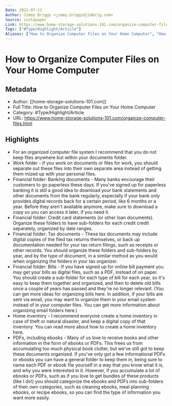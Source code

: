 ```yaml
---
Date: 2022-07-11
Author: Jimmy Briggs <jimmy.briggs@jimbrig.com>
Source: instapaper
Link: https://www.home-storage-solutions-101.com/organize-computer-files.html
Tags: ["#Type/Highlight/Article"]
Aliases: ["How to Organize Computer Files on Your Home Computer", "How to Organize Computer Files on Your Home Computer"]
---
```

# How to Organize Computer Files on Your Home Computer

## Metadata
- Author: [[home-storage-solutions-101.com]]
- Full Title: How to Organize Computer Files on Your Home Computer
- Category: #Type/Highlight/Article
- URL: https://www.home-storage-solutions-101.com/organize-computer-files.html

## Highlights
- For an organized computer file system I recommend that you do not keep files anywhere but within your documents folder.
- Work folder - If you work on documents or files for work, you should separate out these files into their own separate area instead of getting them mized up with your personal files.
- Financial folder: Banking documents - Many banks encourage their customers to go paperless these days. If you've signed up for paperless banking it is still a good idea to download your bank statements and other documents from the bank regularly, especially if your bank only provides digital records back for a certain period, like 6 months or a year. Before they aren't available anymore, make sure to download a copy so you can access it later, if you need it.
- Financial folder: Credit card statements (or other loan documents). Organize these folders to have sub-folders for each credit credit separately, organized by date ranges.
- Financial folder: Tax documents - These tax documents may include digital copies of the filed tax returns themselves, or back up documentation needed for your tax return filings, such as receipts or other records. You should organize these folders and sub-folders by year, and by the type of document, in a similar method as you would when organizing the folders in your tax organizer.
- Financial folder: Bills - If you have signed up for online bill payment you may get your bills as digital files, such as a PDF, instead of on paper. You should create a sub-folder for each type of bill for each year, so it's easy to keep them together and organized, and then to delete old bills once a couple of years has passed and they're no longer relevant. (You can get more ideas for organizing bills here. In addition, if your bills are sent via email, you may want to organize them in your email system instead of in your computer files. You can get more information about organizing email folders here.)
- Home inventory - I recommend everyone create a home inventory in case of theft or natural disaster, and keep a digital copy of that inventory. You can read more about how to create a home inventory here.
- PDFs, including ebooks - Many of us love to receive books and other information in the form of ebooks or PDFs. This frees us from accumulating too much physical book clutter, but we've still got to keep these documents organized. If you've only got a few informational PDFs or ebooks you can have a general folder to keep them in, being sure to name each PDF or ebook file yourself in a way that you know what it is, and why you were interested in it. However, if you accumulate a lot of ebooks or PDFs, such as if you love to get bundles of these products (like I do!) you should categorize the ebooks and PDFs into sub-folders of their own categories, such as cleaning ebooks, meal planning ebooks, or recipe ebooks, so you can find the type of information you want more easily.
